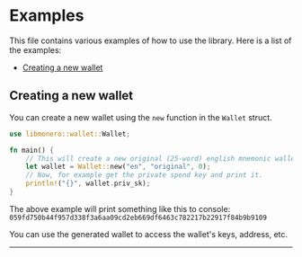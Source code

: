 # Examples

This file contains various examples of how to use the library.
Here is a list of the examples:

- [Creating a new wallet](#creating-a-new-wallet)

## Creating a new wallet

You can create a new wallet using the `new` function in the `Wallet` struct.

```rust
use libmonero::wallet::Wallet;

fn main() {
    // This will create a new original (25-word) english mnemonic wallet in Monero mainnet with a random seed.
    let wallet = Wallet::new("en", "original", 0);
    // Now, for example get the private spend key and print it.
    println!("{}", wallet.priv_sk);
}
```

The above example will print something like this to console: \
`059fd750b44f957d338f3a6aa09cd2eb669df6463c782217b22917f84b9b9109`

You can use the generated wallet to access the wallet's keys, address, etc.

---
